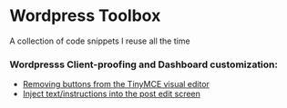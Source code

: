 # Wordpress Toolbox
A collection of code snippets I reuse all the time 

### Wordpresss Client-proofing and Dashboard customization:
* [Removing buttons from the TinyMCE visual editor](http://codex.wordpress.org/Plugin_API/Filter_Reference/mce_buttons,_mce_buttons_2,_mce_buttons_3,_mce_buttons_4)
* [Inject text/instructions into the post edit screen](https://github.com/emersonthis/wordpress-toolbox/blob/master/add-content-to-edit-screen.php)
